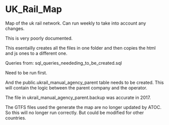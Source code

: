 # UK_Rail_Map
Map of the uk rail network. Can run weekly to take into account any changes.

This is very poorly documented.

This esentailly creates all the files in one folder and then copies the html and js ones to a different one.

Queries from:
sql_queries_neededing_to_be_created.sql

Need to be run first.

And the public.ukrail_manual_agency_parent table needs to be created. This will contain the logic between the parent company and the operator.

The file in ukrail_manual_agency_parent.backup was accurate in 2017.

The GTFS files used the generate the map are no longer updated by ATOC. So this will no longer run correctly. But could be modified for other countries.